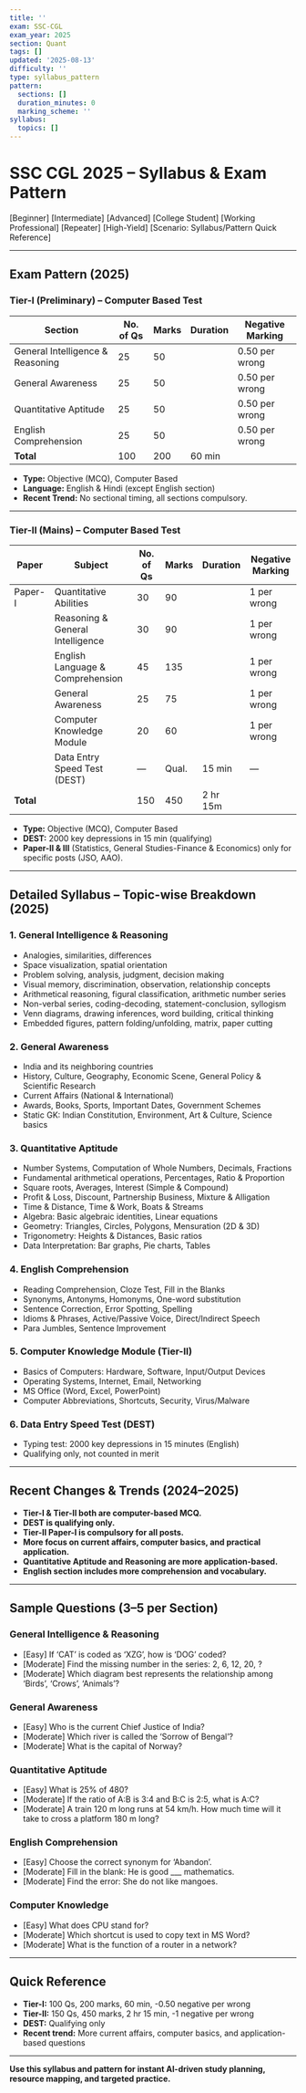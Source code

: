 ```yaml
---
title: ''
exam: SSC-CGL
exam_year: 2025
section: Quant
tags: []
updated: '2025-08-13'
difficulty: ''
type: syllabus_pattern
pattern:
  sections: []
  duration_minutes: 0
  marking_scheme: ''
syllabus:
  topics: []
---
```


# SSC CGL 2025 – Syllabus & Exam Pattern
[Beginner] [Intermediate] [Advanced] [College Student] [Working Professional] [Repeater] [High-Yield] [Scenario: Syllabus/Pattern Quick Reference]

---

## Exam Pattern (2025)

### Tier-I (Preliminary) – Computer Based Test

| Section                        | No. of Qs | Marks | Duration | Negative Marking |
|--------------------------------|-----------|-------|----------|------------------|
| General Intelligence & Reasoning| 25        | 50    |          | 0.50 per wrong   |
| General Awareness              | 25        | 50    |          | 0.50 per wrong   |
| Quantitative Aptitude          | 25        | 50    |          | 0.50 per wrong   |
| English Comprehension          | 25        | 50    |          | 0.50 per wrong   |
| **Total**                      | 100       | 200   | 60 min   |                  |

- **Type:** Objective (MCQ), Computer Based
- **Language:** English & Hindi (except English section)
- **Recent Trend:** No sectional timing, all sections compulsory.

---

### Tier-II (Mains) – Computer Based Test

| Paper   | Subject                        | No. of Qs | Marks | Duration | Negative Marking |
|---------|-------------------------------|-----------|-------|----------|------------------|
| Paper-I | Quantitative Abilities         | 30        | 90    |          | 1 per wrong      |
|         | Reasoning & General Intelligence| 30        | 90    |          | 1 per wrong      |
|         | English Language & Comprehension| 45       | 135   |          | 1 per wrong      |
|         | General Awareness              | 25        | 75    |          | 1 per wrong      |
|         | Computer Knowledge Module      | 20        | 60    |          | 1 per wrong      |
|         | Data Entry Speed Test (DEST)   | —         | Qual. | 15 min   | —                |
| **Total**|                               | 150       | 450   | 2 hr 15m |                  |

- **Type:** Objective (MCQ), Computer Based
- **DEST:** 2000 key depressions in 15 min (qualifying)
- **Paper-II & III** (Statistics, General Studies-Finance & Economics) only for specific posts (JSO, AAO).

---

## Detailed Syllabus – Topic-wise Breakdown (2025)

### 1. General Intelligence & Reasoning
- Analogies, similarities, differences
- Space visualization, spatial orientation
- Problem solving, analysis, judgment, decision making
- Visual memory, discrimination, observation, relationship concepts
- Arithmetical reasoning, figural classification, arithmetic number series
- Non-verbal series, coding-decoding, statement-conclusion, syllogism
- Venn diagrams, drawing inferences, word building, critical thinking
- Embedded figures, pattern folding/unfolding, matrix, paper cutting

### 2. General Awareness
- India and its neighboring countries
- History, Culture, Geography, Economic Scene, General Policy & Scientific Research
- Current Affairs (National & International)
- Awards, Books, Sports, Important Dates, Government Schemes
- Static GK: Indian Constitution, Environment, Art & Culture, Science basics

### 3. Quantitative Aptitude
- Number Systems, Computation of Whole Numbers, Decimals, Fractions
- Fundamental arithmetical operations, Percentages, Ratio & Proportion
- Square roots, Averages, Interest (Simple & Compound)
- Profit & Loss, Discount, Partnership Business, Mixture & Alligation
- Time & Distance, Time & Work, Boats & Streams
- Algebra: Basic algebraic identities, Linear equations
- Geometry: Triangles, Circles, Polygons, Mensuration (2D & 3D)
- Trigonometry: Heights & Distances, Basic ratios
- Data Interpretation: Bar graphs, Pie charts, Tables

### 4. English Comprehension
- Reading Comprehension, Cloze Test, Fill in the Blanks
- Synonyms, Antonyms, Homonyms, One-word substitution
- Sentence Correction, Error Spotting, Spelling
- Idioms & Phrases, Active/Passive Voice, Direct/Indirect Speech
- Para Jumbles, Sentence Improvement

### 5. Computer Knowledge Module (Tier-II)
- Basics of Computers: Hardware, Software, Input/Output Devices
- Operating Systems, Internet, Email, Networking
- MS Office (Word, Excel, PowerPoint)
- Computer Abbreviations, Shortcuts, Security, Virus/Malware

### 6. Data Entry Speed Test (DEST)
- Typing test: 2000 key depressions in 15 minutes (English)
- Qualifying only, not counted in merit

---

## Recent Changes & Trends (2024–2025)
- **Tier-I & Tier-II both are computer-based MCQ.**
- **DEST is qualifying only.**
- **Tier-II Paper-I is compulsory for all posts.**
- **More focus on current affairs, computer basics, and practical application.**
- **Quantitative Aptitude and Reasoning are more application-based.**
- **English section includes more comprehension and vocabulary.**

---

## Sample Questions (3–5 per Section)

### General Intelligence & Reasoning
- [Easy] If ‘CAT’ is coded as ‘XZG’, how is ‘DOG’ coded?
- [Moderate] Find the missing number in the series: 2, 6, 12, 20, ?
- [Moderate] Which diagram best represents the relationship among ‘Birds’, ‘Crows’, ‘Animals’?

### General Awareness
- [Easy] Who is the current Chief Justice of India?
- [Moderate] Which river is called the ‘Sorrow of Bengal’?
- [Moderate] What is the capital of Norway?

### Quantitative Aptitude
- [Easy] What is 25% of 480?
- [Moderate] If the ratio of A:B is 3:4 and B:C is 2:5, what is A:C?
- [Moderate] A train 120 m long runs at 54 km/h. How much time will it take to cross a platform 180 m long?

### English Comprehension
- [Easy] Choose the correct synonym for ‘Abandon’.
- [Moderate] Fill in the blank: He is good ___ mathematics.
- [Moderate] Find the error: She do not like mangoes.

### Computer Knowledge
- [Easy] What does CPU stand for?
- [Moderate] Which shortcut is used to copy text in MS Word?
- [Moderate] What is the function of a router in a network?

---

## Quick Reference

- **Tier-I:** 100 Qs, 200 marks, 60 min, -0.50 negative per wrong
- **Tier-II:** 150 Qs, 450 marks, 2 hr 15 min, -1 negative per wrong
- **DEST:** Qualifying only
- **Recent trend:** More current affairs, computer basics, and application-based questions

---

**Use this syllabus and pattern for instant AI-driven study planning, resource mapping, and targeted practice.**
